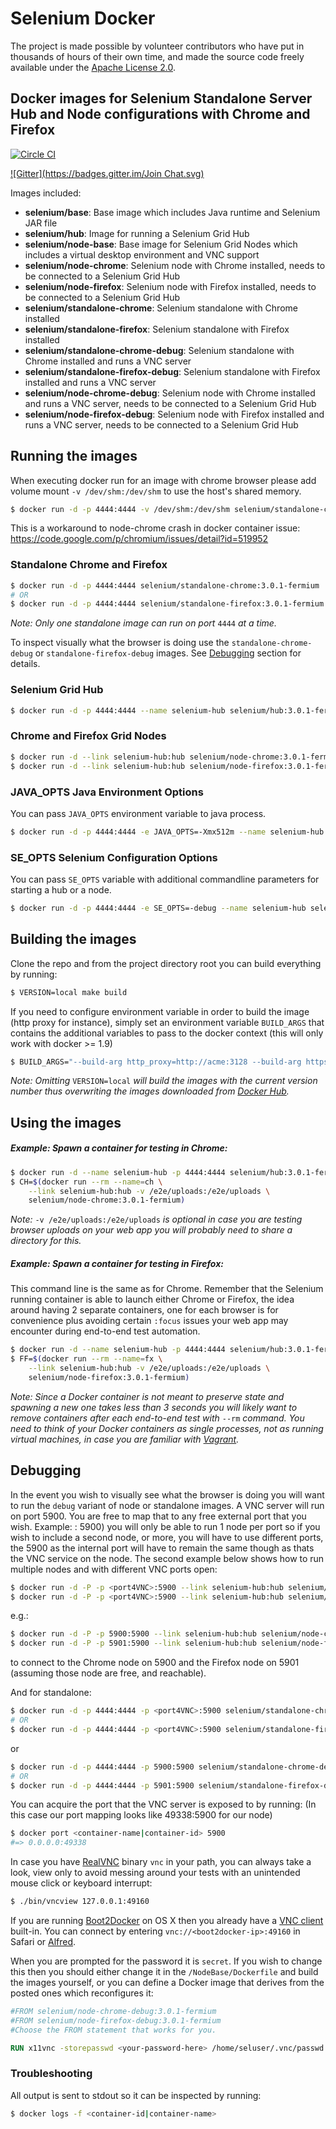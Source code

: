 # Selenium Docker

The project is made possible by volunteer contributors who have put in thousands of hours of their own time, and made the source code freely available under the [Apache License 2.0](https://github.com/SeleniumHQ/docker-selenium/blob/master/LICENSE.md).

## Docker images for Selenium Standalone Server Hub and Node configurations with Chrome and Firefox
[![Circle CI](https://circleci.com/gh/SeleniumHQ/docker-selenium.svg?style=svg)](https://circleci.com/gh/SeleniumHQ/docker-selenium)

[![Gitter](https://badges.gitter.im/Join Chat.svg)](https://gitter.im/SeleniumHQ/docker-selenium?utm_source=badge&utm_medium=badge&utm_campaign=pr-badge&utm_content=badge)

Images included:
- __selenium/base__: Base image which includes Java runtime and Selenium JAR file
- __selenium/hub__: Image for running a Selenium Grid Hub
- __selenium/node-base__: Base image for Selenium Grid Nodes which includes a virtual desktop environment and VNC support
- __selenium/node-chrome__: Selenium node with Chrome installed, needs to be connected to a Selenium Grid Hub
- __selenium/node-firefox__: Selenium node with Firefox installed, needs to be connected to a Selenium Grid Hub
- __selenium/standalone-chrome__: Selenium standalone with Chrome installed
- __selenium/standalone-firefox__: Selenium standalone with Firefox installed
- __selenium/standalone-chrome-debug__: Selenium standalone with Chrome installed and runs a VNC server
- __selenium/standalone-firefox-debug__: Selenium standalone with Firefox installed and runs a VNC server
- __selenium/node-chrome-debug__: Selenium node with Chrome installed and runs a VNC server, needs to be connected to a Selenium Grid Hub
- __selenium/node-firefox-debug__: Selenium node with Firefox installed and runs a VNC server, needs to be connected to a Selenium Grid Hub

## Running the images

When executing docker run for an image with chrome browser please add volume mount `-v /dev/shm:/dev/shm` to use the host's shared memory.

``` bash
$ docker run -d -p 4444:4444 -v /dev/shm:/dev/shm selenium/standalone-chrome:3.0.1-fermium
```

This is a workaround to node-chrome crash in docker container issue: https://code.google.com/p/chromium/issues/detail?id=519952


### Standalone Chrome and Firefox

``` bash
$ docker run -d -p 4444:4444 selenium/standalone-chrome:3.0.1-fermium
# OR
$ docker run -d -p 4444:4444 selenium/standalone-firefox:3.0.1-fermium
```

_Note: Only one standalone image can run on port_ `4444` _at a time._

To inspect visually what the browser is doing use the `standalone-chrome-debug` or `standalone-firefox-debug` images. See [Debugging](#debugging) section for details.

### Selenium Grid Hub

``` bash
$ docker run -d -p 4444:4444 --name selenium-hub selenium/hub:3.0.1-fermium
```

### Chrome and Firefox Grid Nodes

``` bash
$ docker run -d --link selenium-hub:hub selenium/node-chrome:3.0.1-fermium
$ docker run -d --link selenium-hub:hub selenium/node-firefox:3.0.1-fermium
```

### JAVA_OPTS Java Environment Options

You can pass `JAVA_OPTS` environment variable to java process.

``` bash
$ docker run -d -p 4444:4444 -e JAVA_OPTS=-Xmx512m --name selenium-hub selenium/hub:3.0.1-fermium
```

### SE_OPTS Selenium Configuration Options

You can pass `SE_OPTS` variable with additional commandline parameters for starting a hub or a node.

``` bash
$ docker run -d -p 4444:4444 -e SE_OPTS=-debug --name selenium-hub selenium/hub:3.0.1-fermium
```

## Building the images

Clone the repo and from the project directory root you can build everything by running:

``` bash
$ VERSION=local make build
```

If you need to configure environment variable in order to build the image (http proxy for instance), simply set an environment variable `BUILD_ARGS` that contains the additional variables to pass to the docker context (this will only work with docker >= 1.9)

``` bash
$ BUILD_ARGS="--build-arg http_proxy=http://acme:3128 --build-arg https_proxy=http://acme:3128" make build
```

_Note: Omitting_ `VERSION=local` _will build the images with the current version number thus overwriting the images downloaded from [Docker Hub](https://hub.docker.com/r/selenium/)._

## Using the images

##### Example: Spawn a container for testing in Chrome:

``` bash
$ docker run -d --name selenium-hub -p 4444:4444 selenium/hub:3.0.1-fermium
$ CH=$(docker run --rm --name=ch \
    --link selenium-hub:hub -v /e2e/uploads:/e2e/uploads \
    selenium/node-chrome:3.0.1-fermium)
```

_Note:_ `-v /e2e/uploads:/e2e/uploads` _is optional in case you are testing browser uploads on your web app you will probably need to share a directory for this._

##### Example: Spawn a container for testing in Firefox:

This command line is the same as for Chrome. Remember that the Selenium running container is able to launch either Chrome or Firefox, the idea around having 2 separate containers, one for each browser is for convenience plus avoiding certain `:focus` issues your web app may encounter during end-to-end test automation.

``` bash
$ docker run -d --name selenium-hub -p 4444:4444 selenium/hub:3.0.1-fermium
$ FF=$(docker run --rm --name=fx \
    --link selenium-hub:hub -v /e2e/uploads:/e2e/uploads \
    selenium/node-firefox:3.0.1-fermium)
```

_Note: Since a Docker container is not meant to preserve state and spawning a new one takes less than 3 seconds you will likely want to remove containers after each end-to-end test with_ `--rm` _command. You need to think of your Docker containers as single processes, not as running virtual machines, in case you are familiar with [Vagrant](https://www.vagrantup.com/)._

## Debugging

In the event you wish to visually see what the browser is doing you will want to run the `debug` variant of node or standalone images. A VNC server will run on port 5900. You are free to map that to any free external port that you wish.  Example: <port4VNC>: 5900) you will only be able to run 1 node per port so if you wish to include a second node, or more, you will have to use different ports, the 5900 as the internal port will have to remain the same though as thats the VNC service on the node. The second example below shows how to run multiple nodes and with different VNC ports open:
``` bash
$ docker run -d -P -p <port4VNC>:5900 --link selenium-hub:hub selenium/node-chrome-debug:3.0.1-fermium
$ docker run -d -P -p <port4VNC>:5900 --link selenium-hub:hub selenium/node-firefox-debug:3.0.1-fermium
```
e.g.:
``` bash
$ docker run -d -P -p 5900:5900 --link selenium-hub:hub selenium/node-chrome-debug:3.0.1-fermium
$ docker run -d -P -p 5901:5900 --link selenium-hub:hub selenium/node-firefox-debug:3.0.1-fermium
```

to connect to the Chrome node on 5900 and the Firefox node on 5901 (assuming those node are free, and reachable).

And for standalone:
``` bash
$ docker run -d -p 4444:4444 -p <port4VNC>:5900 selenium/standalone-chrome-debug:3.0.1-fermium
# OR
$ docker run -d -p 4444:4444 -p <port4VNC>:5900 selenium/standalone-firefox-debug:3.0.1-fermium
```
or
``` bash
$ docker run -d -p 4444:4444 -p 5900:5900 selenium/standalone-chrome-debug:3.0.1-fermium
# OR
$ docker run -d -p 4444:4444 -p 5901:5900 selenium/standalone-firefox-debug:3.0.1-fermium
```

You can acquire the port that the VNC server is exposed to by running:
(In this case our port mapping looks like 49338:5900 for our node)
``` bash
$ docker port <container-name|container-id> 5900
#=> 0.0.0.0:49338
```

In case you have [RealVNC](https://www.realvnc.com/) binary `vnc` in your path, you can always take a look, view only to avoid messing around your tests with an unintended mouse click or keyboard interrupt:
``` bash
$ ./bin/vncview 127.0.0.1:49160
```

If you are running [Boot2Docker](https://docs.docker.com/installation/mac/) on OS X then you already have a [VNC client](http://www.davidtheexpert.com/post.php?id=5) built-in. You can connect by entering `vnc://<boot2docker-ip>:49160` in Safari or [Alfred](http://www.alfredapp.com/).

When you are prompted for the password it is `secret`. If you wish to change this then you should either change it in the `/NodeBase/Dockerfile` and build the images yourself, or you can define a Docker image that derives from the posted ones which reconfigures it:
``` dockerfile
#FROM selenium/node-chrome-debug:3.0.1-fermium
#FROM selenium/node-firefox-debug:3.0.1-fermium
#Choose the FROM statement that works for you.

RUN x11vnc -storepasswd <your-password-here> /home/seluser/.vnc/passwd
```

### Troubleshooting

All output is sent to stdout so it can be inspected by running:
``` bash
$ docker logs -f <container-id|container-name>
```
